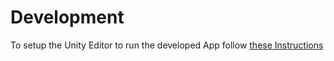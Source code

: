 ﻿# Development

To setup the Unity Editor to run the developed App follow [these Instructions](https://www.youtube.com/watch?v=F4gDjCLYX88)